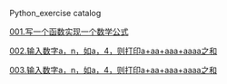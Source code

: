 Python_exercise catalog 

[001.写一个函数实现一个数学公式](https://github.com/maohaoyang369/Python_exercise/blob/master/001.py)

[002.输入数字a，n，如a，4，则打印a+aa+aaa+aaaa之和](https://github.com/maohaoyang369/Python_exercise/blob/master/002.py)

[003.输入数字a，n，如a，4，则打印a+aa+aaa+aaaa之和](https://github.com/maohaoyang369/Python_exercise/blob/master/003.py)
